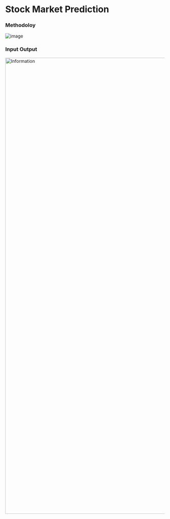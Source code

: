 # Stock Market Prediction

### Methodoloy

![image](https://user-images.githubusercontent.com/107470535/176870102-88320f3c-2f09-4794-9381-e0750bf78444.png)

### Input Output
<img width="1440" alt="Information" src="https://user-images.githubusercontent.com/107470535/177945869-34423cfa-9a5e-4015-9a2c-5f0e032e1116.png">






